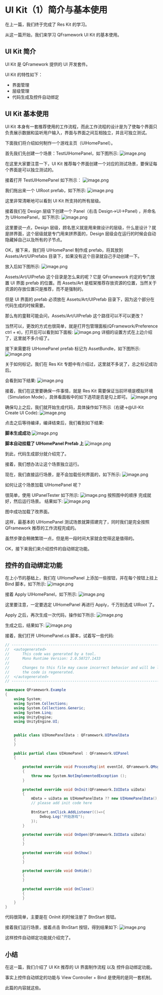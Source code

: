 # UI Kit（1）简介与基本使用
在上一篇，我们终于完成了 Res Kit 的学习。

从这一篇开始，我们来学习 QFramework UI Kit 的基本使用。

## UI Kit 简介
UI Kit 是 QFramework 提供的 UI 开发套件。

UI Kit 的特性如下：
* 界面管理
* 层级管理
* 代码生成及控件自动绑定


## UI Kit 基本使用
UI Kit 本身有一套推荐使用的工作流程，而此工作流程的设计是为了使每个界面只负责展示数据和监听用户输入，界面与界面之间互相独立，并且可独立测试。

下面我们将介绍如何制作一个游戏主页（UIHomePanel）。

首先我们先创建一个场景：TestUIHomePanel，如下图所示:
![image.png](http://file.liangxiegame.com/7b274736-c8a4-4640-b0a5-29d4b081e84e.png)

在这里大家要注意一下，UI Kit 推荐每个界面创建一个对应的测试场景，要保证每个界面是可以独立测试的。

接着打开 TestUIHomePanel 如下所示：
![image.png](http://file.liangxiegame.com/dbbb6796-d99c-4e3a-a72d-cc58066a965e.png)

我们拖出来一个 UIRoot prefab，如下所示:
![image.png](http://file.liangxiegame.com/f26aa2f3-3e92-4cdb-a95a-dff8e1e783d4.png)

这里非常清晰地可以看到 UI Kit 所支持的所有层级。

接着我们在 Design 层级下创建一个 Panel（右击 Design->UI->Panel) ，并命名为 UIHomePanel，如下所示:
![image.png](http://file.liangxiegame.com/edef5c7d-efa5-460c-922d-251688a89b51.png)

这里要说一点，Design 层级，顾名思义就是用来做设计的层级，什么是设计？就是拼界面，这个层级就是专门用来拼界面的，Design 层级会在运行的时候会自动隐藏掉自己以及所有的子节点。

OK，接下来，我们将 UIHomePanel 制作成 prefab，将其放到 Assets/Art/UIPrefabs 目录下，如果没有这个目录就自己手动创建一下。

放入后如下图所示:
![image.png](http://file.liangxiegame.com/9d41a185-b099-4cf8-a74b-ede160ae27c0.png)

Assets/Art/UIPrefab 这个目录是怎么来的呢？它是 QFramework 约定的专门放置 UI 界面 prefab 的位置。而 Assets/Art 是框架推荐存放资源的位置，当然关于资源的存放位置只是推荐，而不是强制的。

但是 UI 界面的 prefab 必须放在 Assets/Art/UIPrefab 目录下，因为这个部分在代码生成的时候需要。

那么有的童鞋可能会问，Assets/Art/UIPrefab 这个路径可以不可以更改？

当然可以，更改的方式也很简单，就是打开包管理面板(QFramework/Preference ctrl + e)，打开后可以看到如下面板:
![image.png](http://file.liangxiegame.com/0ba93f98-4366-47f0-9a28-8f2e0c4cd68e.png)
详细的设置方式在上边介绍了，这里就不多介绍了。

接下来需要将 UIHomePanel prefab 标记为 AssetBundle，如下图所示:
![image.png](http://file.liangxiegame.com/9c6ee577-e39d-47eb-a5aa-d1ee10a6cd0c.png)

关于如何标记，我们在 Res Kit 专题中有介绍过，这里就不多说了，总之标记成功后。

会看到如下结果:
![image.png](http://file.liangxiegame.com/76301fad-80f9-4ad1-b4b2-171546622989.png)

接着，我们在这里要确保一件事情，就是 Res Kit 需要保证当前环境是模拟环境（Simulation Mode），具体看面板中的如下选项是否是勾上即可。
![image.png](http://file.liangxiegame.com/5c0759d3-f712-4b87-9a15-6bf70d26dd21.png)

确保勾上之后，我们就开始生成代码，具体操作如下所示（右键->@UI-Kit Create UI Code):
![image.png](http://file.liangxiegame.com/ca54489c-7357-4e5e-87f2-7f8e8a6373cf.png)

点击之后等待编译，编译结束后，我们看到如下结果:

**脚本生成成功**
![image.png](http://file.liangxiegame.com/f33823a7-86ad-4897-b5f4-c93ab7592495.png)

**脚本自动挂载了 UIHomePanel Prefab 上**
![image.png](http://file.liangxiegame.com/f23ae02e-6e1f-4b5e-a0ce-3e69ab4ee200.png)

到此，代码生成部分就介绍完了。

接着，我们想办法让这个场景独立运行。

现在，我们直接运行场景，是不会加载任何界面的，如下所示:
![image.png](http://file.liangxiegame.com/6a0425ec-78cc-4f74-b0ae-206144cd7bab.png)

如何让这个场景加载 UIHomePanel 呢？

很简单，使用 UIPanelTester 如下所示:
![image.png](http://file.liangxiegame.com/2000b2ca-7bd4-4e7b-a537-239a86de80b6.png)
按照图中的顺序 完成就好，然后运行场景。
结果如下:
![image.png](http://file.liangxiegame.com/8780d246-f07a-43e3-88b0-2238d6d1b01a.png)

图中成功加载了改界面。

这样，最基本的 UIHomePanel 测试场景就算搭建完了，同时我们是完全按照 QFramework 推荐的工作流程完成的。

虽然步骤会稍微繁琐一点，但是用一段时间大家就会觉得这是值得的。

OK，接下来我们来介绍控件的自动绑定功能。

## 控件的自动绑定功能
在上小节的基础上，我们在 UIHomePanel 上添加一些按钮，并在每个按钮上挂上 Bind 脚本，如下所示:
![image.png](http://file.liangxiegame.com/e3d7cac8-74e3-4e1e-adb7-d994d8e7d53e.png)

接着 Apply UIHomePanel，如下所示:
![image.png](http://file.liangxiegame.com/24727b51-27e5-4ca1-ba35-c0433e9b04a4.png)

这里要注意，一定要选定 UIHomePanel 再进行 Apply，千万别选成 UIRoot 了。

Apply 之后，再次生成一次代码，操作如下所示:
![image.png](http://file.liangxiegame.com/5a283372-6ec6-4442-b935-6679f929d9e9.png)

生成之后，结果如下:
![image.png](http://file.liangxiegame.com/013f3eb8-5c0a-4cbb-ab17-ba58cb5e287b.png)

接着，我们打开 UIHomePanel.cs 脚本，试着写一些代码:
``` csharp
// ------------------------------------------------------------------------------
//  <autogenerated>
//      This code was generated by a tool.
//      Mono Runtime Version: 2.0.50727.1433
// 
//      Changes to this file may cause incorrect behavior and will be lost if 
//      the code is regenerated.
//  </autogenerated>
// ------------------------------------------------------------------------------

namespace QFramework.Example
{
    using System;
    using System.Collections;
    using System.Collections.Generic;
    using System.Linq;
    using UnityEngine;
    using UnityEngine.UI;
    
    
    public class UIHomePanelData : QFramework.UIPanelData
    {
    }
    
    public partial class UIHomePanel : QFramework.UIPanel
    {
        
        protected override void ProcessMsg(int eventId, QFramework.QMsg msg)
        {
            throw new System.NotImplementedException ();
        }
        
        protected override void OnInit(QFramework.IUIData uiData)
        {
            mData = uiData as UIHomePanelData ?? new UIHomePanelData();
	        // please add init code here
            
	        BtnStart.onClick.AddListener(()=>{
	        	Debug.Log("开始游戏");
	        });
        }
        
        protected override void OnOpen(QFramework.IUIData uiData)
        {
        }
        
        protected override void OnShow()
        {
        }
        
        protected override void OnHide()
        {
        }
        
        protected override void OnClose()
        {
        }
    }
}
```

代码很简单，主要是在 OnInit 的时候注册了 BtnStart 按钮。

接着我们运行场景，接着点击 BtnStart 按钮，得到结果如下:
![image.png](http://file.liangxiegame.com/70f2fbb8-1267-407a-960f-bb019f114a83.png)

这样控件自动绑定功能就介绍完了。

## 小结
在这一篇，我们介绍了 UI Kit 推荐的 UI 界面制作流程 以及 控件自动绑定功能。

事实上控件自动绑定的功能与 View Controller + Bind 是使用的是同一套机制。

此篇的内容就这些。
